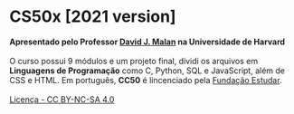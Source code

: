 # CS50x [2021 version] 
**Apresentado pelo Professor [David J. Malan](mailto:malan@harvard.edu) na Universidade de Harvard** 
<br> 
<br>
O curso possui 9 módulos e um projeto final, dividi os arquivos em **Linguagens de Programação** como C, Python, SQL e JavaScript, além de CSS e HTML.
Em português, **CC50** é lincenciado pela [Fundação Estudar](https://www.estudar.org.br/).
<br> 
<br>
[Licença - CC BY-NC-SA 4.0](https://creativecommons.org/licenses/by-nc-sa/4.0/legalcode.pt)
